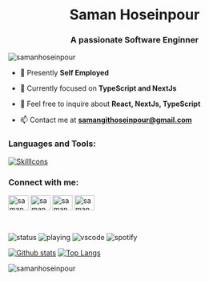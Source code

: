<h1 align="center">Saman Hoseinpour</h1>
<h3 align="center">A passionate Software Enginner</h3>

<p align="left"> <img src="https://komarev.com/ghpvc/?username=samanhoseinpour&label=Profile%20views&color=0e75b6&style=flat" alt="samanhoseinpour
" /> </p>

- 🔭 Presently **Self Employed**

- 🌱 Currently focused on **TypeScript and NextJs**

- 💬 Feel free to inquire about **React, NextJs, TypeScript**

- 📫 Contact me at **samangithoseinpour@gmail.com**

<h3 align="left">Languages and Tools:</h3>

[![SkillIcons](https://skillicons.dev/icons?i=html,css,tailwind,js,react,redux,materialui,nextjs,graphql,jest,mongodb,ts,solidity,vscode,vite,github,netlify,vercel)](https://skillicons.dev)<br/>

<h3 align="left">Connect with me:</h3>

<p align="left">
<a href="https://dev.to/samanhoseinpour" target="blank"><img align="center" src="https://raw.githubusercontent.com/rahuldkjain/github-profile-readme-generator/master/src/images/icons/Social/devto.svg" alt="samanhoseinpour" height="30" width="40" /></a>
<a href="https://twitter.com/samanhsn1/" target="blank"><img align="center" src="https://raw.githubusercontent.com/rahuldkjain/github-profile-readme-generator/master/src/images/icons/Social/twitter.svg" alt="samanhoseinpour" height="30" width="40" /></a>
<a href="https://www.linkedin.com/in/saman-hoseinpour-202280221/" target="blank"><img align="center" src="https://raw.githubusercontent.com/rahuldkjain/github-profile-readme-generator/master/src/images/icons/Social/linked-in-alt.svg" alt="samanhoseinpour" height="30" width="40" /></a>
<a href="https://www.instagram.com/samanhoseinpour.sol/" target="blank"><img align="center" src="https://raw.githubusercontent.com/rahuldkjain/github-profile-readme-generator/master/src/images/icons/Social/instagram.svg" alt="samanhoseinpour" height="30" width="40" /></a>
</p>
<br/>

![status](https://nocache.advaith.workers.dev?url=https://img.shields.io/endpoint?url=https://dev.discordprofiles.me/api/badge/status/276544649148235776?simple=true)
![playing](https://nocache.advaith.workers.dev?url=https://img.shields.io/endpoint?url=https://dev.discordprofiles.me/api/badge/playing/276544649148235776)
![vscode](https://nocache.advaith.workers.dev?url=https://img.shields.io/endpoint?url=https://dev.discordprofiles.me/api/badge/vscode/276544649148235776)
![spotify](https://nocache.advaith.workers.dev?url=https://img.shields.io/endpoint?url=https://dev.discordprofiles.me/api/badge/spotify/276544649148235776)       

<a href="#">![Github stats](https://github-readme-stats.vercel.app/api?username=samanhoseinpour&theme=black&count_private=true&hide_border=true&line_height=20)</a>
<a href="#">![Top Langs](https://github-readme-stats.vercel.app/api/top-langs/?username=samanhoseinpour&layout=compact&theme=black&count_private=true&hide_border=true)</a>

<p><img align="center" src="https://github-readme-streak-stats.herokuapp.com/?user=samanhoseinpour&theme=black" alt="samanhoseinpour" /></p>

